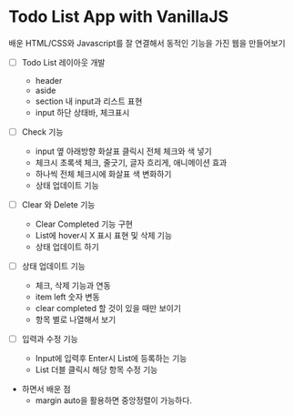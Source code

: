 # Todo List App with VanillaJS

배운 HTML/CSS와 Javascript를 잘 연결해서 동적인 기능을 가진 웹을 만들어보기

- [ ] Todo List 레이아웃 개발
    - header
    - aside
    - section 내 input과 리스트 표현
    - input 하단 상태바, 체크표시
  

- [ ] Check 기능
    - input 옆 아래방향 화살표 클릭시 전체 체크와 색 넣기
    - 체크시 초록색 체크, 줄긋기, 글자 흐리게, 애니메이션 효과
    - 하나씩 전체 체크시에 화살표 색 변화하기
    - 상태 업데이트 기능

- [ ] Clear 와 Delete 기능
    - Clear Completed 기능 구현
    - List에 hover시 X 표시 표현 및 삭제 기능
    - 상태 업데이트 하기

- [ ] 상태 업데이트 기능
    - 체크, 삭제 기능과 연동
    - item left 숫자 변동
    - clear completed 할 것이 있을 때만 보이기
    - 항목 별로 나열해서 보기

- [ ] 입력과 수정 기능
    - Input에 입력후 Enter시 List에 등록하는 기능
    - List 더블 클릭시 해당 항목 수정 기능
  

- 하면서 배운 점
  - margin auto을 활용하면 중앙정렬이 가능하다.